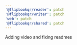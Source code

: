 ```yaml
---
'@flipbookqr/reader': patch
'@flipbookqr/writer': patch
'web': patch
'@flipbookqr/shared': patch
---
```


Adding video and fixing readmes
